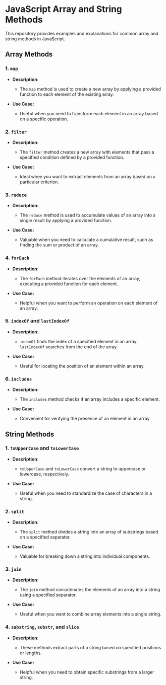 # JavaScript Array and String Methods

This repository provides examples and explanations for common array and string methods in JavaScript.

## Array Methods

### 1. `map`

- **Description:**
  - The `map` method is used to create a new array by applying a provided function to each element of the existing array.

- **Use Case:**
  - Useful when you need to transform each element in an array based on a specific operation.

### 2. `filter`

- **Description:**
  - The `filter` method creates a new array with elements that pass a specified condition defined by a provided function.

- **Use Case:**
  - Ideal when you want to extract elements from an array based on a particular criterion.

### 3. `reduce`

- **Description:**
  - The `reduce` method is used to accumulate values of an array into a single result by applying a provided function.

- **Use Case:**
  - Valuable when you need to calculate a cumulative result, such as finding the sum or product of an array.

### 4. `forEach`

- **Description:**
  - The `forEach` method iterates over the elements of an array, executing a provided function for each element.

- **Use Case:**
  - Helpful when you want to perform an operation on each element of an array.

### 5. `indexOf` and `lastIndexOf`

- **Description:**
  - `indexOf` finds the index of a specified element in an array. `lastIndexOf` searches from the end of the array.

- **Use Case:**
  - Useful for locating the position of an element within an array.

### 6. `includes`

- **Description:**
  - The `includes` method checks if an array includes a specific element.

- **Use Case:**
  - Convenient for verifying the presence of an element in an array.

## String Methods

### 1. `toUpperCase` and `toLowerCase`

- **Description:**
  - `toUpperCase` and `toLowerCase` convert a string to uppercase or lowercase, respectively.

- **Use Case:**
  - Useful when you need to standardize the case of characters in a string.

### 2. `split`

- **Description:**
  - The `split` method divides a string into an array of substrings based on a specified separator.

- **Use Case:**
  - Valuable for breaking down a string into individual components.

### 3. `join`

- **Description:**
  - The `join` method concatenates the elements of an array into a string using a specified separator.

- **Use Case:**
  - Useful when you want to combine array elements into a single string.

### 4. `substring`, `substr`, and `slice`

- **Description:**
  - These methods extract parts of a string based on specified positions or lengths.

- **Use Case:**
  - Helpful when you need to obtain specific substrings from a larger string.
